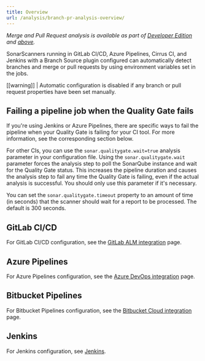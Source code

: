 ```yaml
---
title: Overview
url: /analysis/branch-pr-analysis-overview/
---
```


_Merge and Pull Request analysis is available as part of [Developer Edition](https://redirect.sonarsource.com/editions/developer.html) and [above](https://www.sonarsource.com/plans-and-pricing/)._

SonarScanners running in GitLab CI/CD, Azure Pipelines, Cirrus CI, and Jenkins with a Branch Source plugin configured can automatically detect branches and merge or pull requests by using environment variables set in the jobs.

[[warning]]
| Automatic configuration is disabled if any branch or pull request properties have been set manually.

## Failing a pipeline job when the Quality Gate fails
If you're using Jenkins or Azure Pipelines, there are specific ways to fail the pipeline when your Quality Gate is failing for your CI tool. For more information, see the corresponding section below.

For other CIs, you can use the `sonar.qualitygate.wait=true` analysis parameter in your configuration file. Using the `sonar.qualitygate.wait` parameter forces the analysis step to poll the SonarQube instance and wait for the Quality Gate status. This increases the pipeline duration and causes the analysis step to fail any time the Quality Gate is failing, even if the actual analysis is successful. You should only use this parameter if it's necessary.

You can set the `sonar.qualitygate.timeout` property to an amount of time (in seconds) that the scanner should wait for a report to be processed. The default is 300 seconds.

## GitLab CI/CD
For GitLab CI/CD configuration, see the [GitLab ALM integration](/analysis/gitlab-integration/) page.

## Azure Pipelines
For Azure Pipelines configuration, see the [Azure DevOps integration](/analysis/azuredevops-integration/) page.

## Bitbucket Pipelines
For Bitbucket Pipelines configuration, see the [Bitbucket Cloud integration](/analysis/bitbucket-cloud-integration/) page.

## Jenkins
For Jenkins configuration, see [Jenkins](/analysis/jenkins/).
